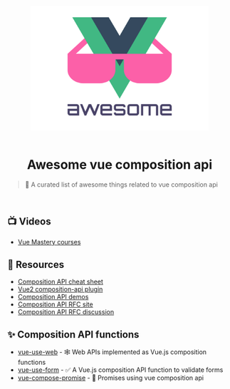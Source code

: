 <p align="center">
  <br>
  <img width="400" src="./awesome-vue.svg" alt="logo of awesome-vue-composition-api repository">
  <br>
  <br>
</p>
<h1 align="center">Awesome vue composition api</h1>


> 🚀 A curated list of awesome things related to vue composition api

<br>

## 📺 Videos

- [Vue Mastery courses](https://www.vuemastery.com/courses/vue-3-essentials/why-the-composition-api/)

## 📄 Resources

- [Composition API cheat sheet](https://www.vuemastery.com/vue-3-cheat-sheet/)
- [Vue2 composition-api plugin](https://github.com/vuejs/composition-api)
- [Composition API demos](https://github.com/LinusBorg/composition-api-demos)
- [Composition API RFC site](https://vue-composition-api-rfc.netlify.com/)
- [Composition API RFC discussion](https://github.com/vuejs/rfcs/pull/78)

## ✨ Composition API functions

- [vue-use-web](https://github.com/logaretm/vue-use-web) - 🕸 Web APIs implemented as Vue.js composition functions
- [vue-use-form](https://github.com/logaretm/vue-use-form) - ✅ A Vue.js composition API function to validate forms
- [vue-compose-promise](https://github.com/posva/vue-compose-promise) - 💝 Promises using vue composition api
